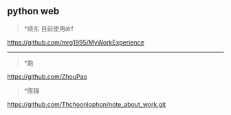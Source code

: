 ## python web

>  *晓东  目前使用drf

https://github.com/mrg1995/MyWorkExperience 

---

>  *跑    

https://github.com/ZhouPao

>  *陈锦

https://github.com/Thchoonlophon/note_about_work.git



